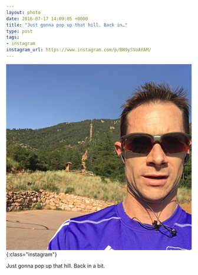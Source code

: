 ```yaml
---
layout: photo
date: 2016-07-17 14:09:05 +0000
title: "Just gonna pop up that hill. Back in…"
type: post
tags:
- instagram
instagram_url: https://www.instagram.com/p/BH9ySVoAYAM/
---
```


![Instagram - BH9ySVoAYAM](/img/BH9ySVoAYAM.jpg){:class="instagram"}

Just gonna pop up that hill. Back in a bit.
